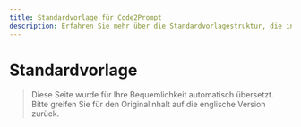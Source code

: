 ```yaml
---
title: Standardvorlage für Code2Prompt
description: Erfahren Sie mehr über die Standardvorlagestruktur, die in Code2Prompt verwendet wird.
---
```


# Standardvorlage

> Diese Seite wurde für Ihre Bequemlichkeit automatisch übersetzt. Bitte greifen Sie für den Originalinhalt auf die englische Version zurück.
